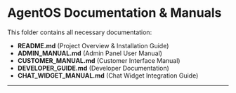
# AgentOS Documentation & Manuals

This folder contains all necessary documentation:

- **README.md** (Project Overview & Installation Guide)
- **ADMIN_MANUAL.md** (Admin Panel User Manual)
- **CUSTOMER_MANUAL.md** (Customer Interface Manual)
- **DEVELOPER_GUIDE.md** (Developer Documentation)
- **CHAT_WIDGET_MANUAL.md** (Chat Widget Integration Guide)

------------------------------------------------------

